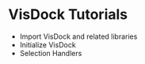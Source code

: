 # VisDock Tutorials
- Import VisDock and related libraries
- Initialize VisDock
- Selection Handlers
